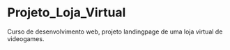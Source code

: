 # Projeto_Loja_Virtual
 Curso de desenvolvimento web, projeto landingpage de uma loja virtual de videogames.
